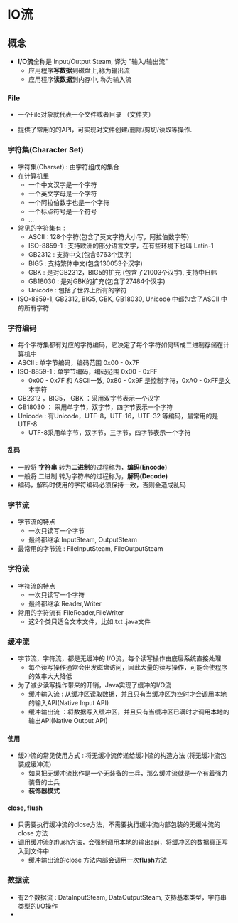 # IO流

## 概念

- **I/O流**全称是 Input/Output Steam, 译为 "输入/输出流"
  - 应用程序**写数据**到磁盘上,称为输出流
  - 应用程序**读数据**到内存中, 称为输入流



### File

- 一个File对象就代表一个文件或者目录 （文件夹）

- 提供了常用的的API，可实现对文件创建/删除/剪切/读取等操作.

  

### 字符集(Character Set)

- 字符集(Charset) : 由字符组成的集合
- 在计算机里
  - 一个中文汉字是一个字符
  - 一个英文字母是一个字符
  - 一个阿拉伯数字也是一个字符
  - 一个标点符号是一个符号
  - ...
- 常见的字符集有 : 
  - ASCII : 128个字符(包含了英文字符大小写，阿拉伯数字等)
  - ISO-8859-1 : 支持欧洲的部分语言文字，在有些环境下也叫 Latin-1
  - GB2312 : 支持中文(包含6763个汉字)
  - BIG5 : 支持繁体中文(包含130053个汉字)
  - GBK : 是对GB2312，BIG5的扩充 (包含了21003个汉字), 支持中日韩
  - GB18030 : 是对GBK的扩充(包含了27484个汉字)
  - Unicode :  包括了世界上所有的字符
- ISO-8859-1, GB2312, BIG5, GBK, GB18030, Unicode 中都包含了ASCII 中的所有字符



### 字符编码

- 每个字符集都有对应的字符编码，它决定了每个字符如何转成二进制存储在计算机中
- ASCII : 单字节编码，编码范围 0x00 - 0x7F
- ISO-8859-1 : 单字节编码，编码范围 0x00 - 0xFF
  - 0x00 - 0x7F 和 ASCII一致, 0x80 - 0x9F 是控制字符，0xA0 - 0xFF是文本字符
- GB2312 ，BIG5， GBK ：采用双字节表示一个汉字
- GB18030 ： 采用单字节，双字节，四字节表示一个字符
- Unicode : 有Unicode，UTF-8，UTF-16，UTF-32 等编码，最常用的是 UTF-8
  - UTF-8采用单字节，双字节，三字节，四字节表示一个字符

#### 乱码

- 一般将 **字符串** 转为**二进制**的过程称为，**编码(Encode)**
- 一般将 二进制 转为字符串的过程称为，**解码(Decode)**
- 编码，解码时使用的字符编码必须保持一致，否则会造成乱码



### 字节流

- 字节流的特点
  - 一次只读写一个字节
  - 最终都继承 InputSteam, OutputSteam
- 最常用的字节流 : FileInputSteam, FileOutputSteam



### 字符流

- 字符流的特点
  - 一次只读写一个字符
  - 最终都继承 Reader,Writer
- 常用的字符流有 FileReader,FileWriter
  - 这2个类只适合文本文件，比如.txt .java文件



### 缓冲流

- 字节流，字符流，都是无缓冲的 I/O流，每个读写操作由底层系统直接处理
  - 每个读写操作通常会出发磁盘访问，因此大量的读写操作，可能会使程序的效率大大降低
- 为了减少读写操作带来的开销，Java实现了缓冲的I/O流
  - 缓冲输入流 : 从缓冲区读取数据，并且只有当缓冲区为空时才会调用本地的输入API(Native Input API)
  - 缓冲输出流 ：将数据写入缓冲区，并且只有当缓冲区已满时才调用本地的输出API(Native Output API)

#### 使用

- 缓冲流的常见使用方式 : 将无缓冲流传递给缓冲流的构造方法 (将无缓冲流包装成缓冲流)
  - 如果把无缓冲流比作是一个无装备的士兵，那么缓冲流就是一个有着强力装备的士兵
  - **装饰器模式**



#### close, flush

- 只需要执行缓冲流的close方法，不需要执行缓冲流内部包装的无缓冲流的close 方法
- 调用缓冲流的flush方法，会强制调用本地的输出api，将缓冲区的数据真正写入到文件中
  - 缓冲输出流的close 方法内部会调用一次**flush**方法



### 数据流

- 有2个数据流 : DataInputSteam, DataOutputSteam, 支持基本类型，字符串类型的I/O操作
- 

